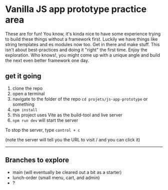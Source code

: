 # Vanilla JS app prototype practice area

These are for fun! You know, it's kinda nice to have some experience trying to build these things without a framework first. Luckily we have things like string templates and es modules now too. Get in there and make stuff. This isn't about best-practices and doing it "right" the first time. Enjoy the exploration. Who knows!, you might come up with a unique angle and build the next even better framework one day.

## get it going

1. clone the repo
2. open a terminal
3. navigate to the folder of the repo `cd projets/js-app-prototype` or something
4. `npm install`
5. this project uses Vite as the build-tool and live server
6. `npm run dev` will start the server

To stop the server, type `control + c`

(note the server will tell you the URL to visit / and you can click it)

---

## Branches to explore

-  main (will eventually be cleared out a bit as a starter)
-  lunch-order (small menu, cart, and admin)
-  ?
